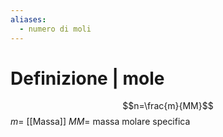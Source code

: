 ```yaml
---
aliases:
  - numero di moli
---
```

# Definizione | mole
$$n=\frac{m}{MM}$$
$m=$ [[Massa]]
$MM=$ massa molare specifica